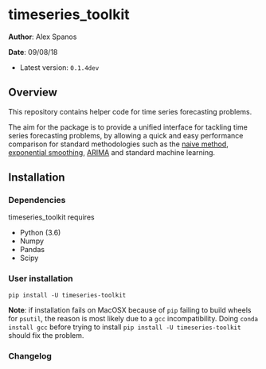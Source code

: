 # timeseries_toolkit

**Author**: Alex Spanos

**Date**: 09/08/18

* Latest version: `0.1.4dev`


## Overview

This repository contains helper code for time series forecasting
problems.

The aim for the package is to provide a unified interface for tackling
time series forecasting problems, by allowing a quick and easy performance
comparison for standard methodologies such as the
[naive method](https://en.wikipedia.org/wiki/Forecasting#Na%C3%AFve_approach),
[exponential smoothing](https://en.wikipedia.org/wiki/Exponential_smoothing),
[ARIMA](https://en.wikipedia.org/wiki/Autoregressive_integrated_moving_average) and standard machine
 learning.



## Installation

### Dependencies

timeseries_toolkit requires

- Python (3.6)
- Numpy
- Pandas
- Scipy

### User installation

`pip install -U timeseries-toolkit`

**Note**: if installation fails on MacOSX because of `pip` failing to
build wheels for `psutil`, the reason is most likely due to a `gcc`
incompatibility. Doing `conda install gcc` before trying to install
`pip install -U timeseries-toolkit` should fix the problem.

### Changelog